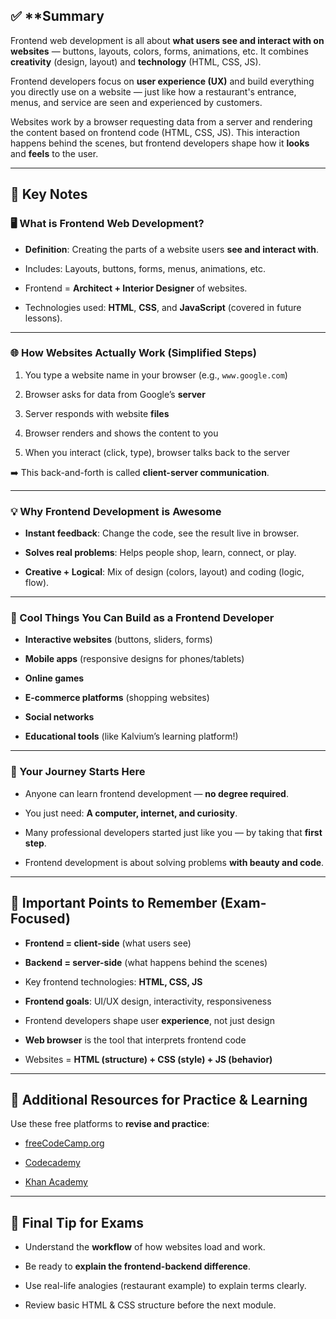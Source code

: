## ✅ **Summary

Frontend web development is all about **what users see and interact with on websites** — buttons, layouts, colors, forms, animations, etc. It combines **creativity** (design, layout) and **technology** (HTML, CSS, JS).

Frontend developers focus on **user experience (UX)** and build everything you directly use on a website — just like how a restaurant's entrance, menus, and service are seen and experienced by customers.

Websites work by a browser requesting data from a server and rendering the content based on frontend code (HTML, CSS, JS). This interaction happens behind the scenes, but frontend developers shape how it **looks** and **feels** to the user.

---

## 🧠 Key Notes

### 🖥️ What is Frontend Web Development?

- **Definition**: Creating the parts of a website users **see and interact with**.
    
- Includes: Layouts, buttons, forms, menus, animations, etc.
    
- Frontend = **Architect + Interior Designer** of websites.
    
- Technologies used: **HTML**, **CSS**, and **JavaScript** (covered in future lessons).
    

---

### 🌐 How Websites Actually Work (Simplified Steps)

1. You type a website name in your browser (e.g., `www.google.com`)
    
2. Browser asks for data from Google’s **server**
    
3. Server responds with website **files**
    
4. Browser renders and shows the content to you
    
5. When you interact (click, type), browser talks back to the server
    

➡️ This back-and-forth is called **client-server communication**.

---

### 💡 Why Frontend Development is Awesome

- **Instant feedback**: Change the code, see the result live in browser.
    
- **Solves real problems**: Helps people shop, learn, connect, or play.
    
- **Creative + Logical**: Mix of design (colors, layout) and coding (logic, flow).
    

---

### 🧰 Cool Things You Can Build as a Frontend Developer

- **Interactive websites** (buttons, sliders, forms)
    
- **Mobile apps** (responsive designs for phones/tablets)
    
- **Online games**
    
- **E-commerce platforms** (shopping websites)
    
- **Social networks**
    
- **Educational tools** (like Kalvium’s learning platform!)
    

---

### 🚀 Your Journey Starts Here

- Anyone can learn frontend development — **no degree required**.
    
- You just need: **A computer, internet, and curiosity**.
    
- Many professional developers started just like you — by taking that **first step**.
    
- Frontend development is about solving problems **with beauty and code**.
    

---

## 📘 Important Points to Remember (Exam-Focused)

- **Frontend = client-side** (what users see)
    
- **Backend = server-side** (what happens behind the scenes)
    
- Key frontend technologies: **HTML, CSS, JS**
    
- **Frontend goals**: UI/UX design, interactivity, responsiveness
    
- Frontend developers shape user **experience**, not just design
    
- **Web browser** is the tool that interprets frontend code
    
- Websites = **HTML (structure) + CSS (style) + JS (behavior)**
    

---

## 🔗 Additional Resources for Practice & Learning

Use these free platforms to **revise and practice**:

- [freeCodeCamp.org](https://www.freecodecamp.org/)
    
- [Codecademy](https://www.codecademy.com/)
    
- [Khan Academy](https://www.khanacademy.org/computing/computer-programming)
    

---

## 📌 Final Tip for Exams

- Understand the **workflow** of how websites load and work.
    
- Be ready to **explain the frontend-backend difference**.
    
- Use real-life analogies (restaurant example) to explain terms clearly.
    
- Review basic HTML & CSS structure before the next module.
